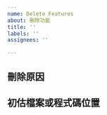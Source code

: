 ```yaml
---
name: Delete Features
about: 刪除功能
title: ''
labels: ''
assignees: ''

---
```


## **刪除原因** ##


## **初估檔案或程式碼位置** ##
